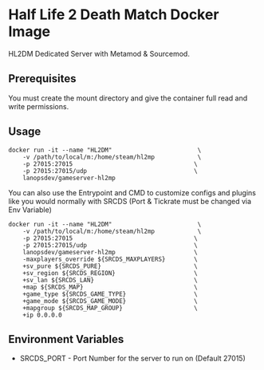 # Half Life 2 Death Match Docker Image

HL2DM Dedicated Server with Metamod & Sourcemod.

## Prerequisites

You must create the mount directory and give the container full read and write permissions.

## Usage

```
docker run -it --name "HL2DM"                        \
    -v /path/to/local/m:/home/steam/hl2mp            \
    -p 27015:27015                                  \
    -p 27015:27015/udp                              \
    lanopsdev/gameserver-hl2mp
```

You can also use the Entrypoint and CMD to customize configs and plugins like you would normally with SRCDS (Port & Tickrate must be changed via Env Variable)

```
docker run -it --name "HL2DM"                        \
    -v /path/to/local/m:/home/steam/hl2mp            \
    -p 27015:27015                                  \
    -p 27015:27015/udp                              \
    lanopsdev/gameserver-hl2mp                      \
    -maxplayers_override ${SRCDS_MAXPLAYERS}        \
    +sv_pure ${SRCDS_PURE}                          \
    +sv_region ${SRCDS_REGION}                      \
    +sv_lan ${SRCDS_LAN}                            \
    +map ${SRCDS_MAP}                               \
    +game_type ${SRCDS_GAME_TYPE}                   \
    +game_mode ${SRCDS_GAME_MODE}                   \
    +mapgroup ${SRCDS_MAP_GROUP}                    \
    +ip 0.0.0.0

```

## Environment Variables

* SRCDS_PORT - Port Number for the server to run on (Default 27015)
